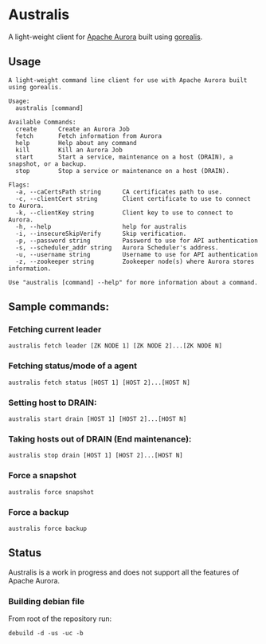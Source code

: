 # Australis

A light-weight client for [Apache Aurora](https://aurora.apache.org/) built using [gorealis](https://github.com/paypal/gorealis).

## Usage 

```
A light-weight command line client for use with Apache Aurora built using gorealis.

Usage:
  australis [command]

Available Commands:
  create      Create an Aurora Job
  fetch       Fetch information from Aurora
  help        Help about any command
  kill        Kill an Aurora Job
  start       Start a service, maintenance on a host (DRAIN), a snapshot, or a backup.
  stop        Stop a service or maintenance on a host (DRAIN).

Flags:
  -a, --caCertsPath string      CA certificates path to use.
  -c, --clientCert string       Client certificate to use to connect to Aurora.
  -k, --clientKey string        Client key to use to connect to Aurora.
  -h, --help                    help for australis
  -i, --insecureSkipVerify      Skip verification.
  -p, --password string         Password to use for API authentication
  -s, --scheduler_addr string   Aurora Scheduler's address.
  -u, --username string         Username to use for API authentication
  -z, --zookeeper string        Zookeeper node(s) where Aurora stores information.

Use "australis [command] --help" for more information about a command.
```

## Sample commands:

### Fetching current leader
`australis fetch leader [ZK NODE 1] [ZK NODE 2]...[ZK NODE N]`

### Fetching status/mode of a agent
`australis fetch status [HOST 1] [HOST 2]...[HOST N]`

### Setting host to DRAIN:
`australis start drain [HOST 1] [HOST 2]...[HOST N]`

### Taking hosts out of DRAIN (End maintenance):
`australis stop drain [HOST 1] [HOST 2]...[HOST N]`

### Force a snapshot
`australis force snapshot`

### Force a backup
`australis force backup`

## Status
Australis is a work in progress and does not support all the features of Apache Aurora.


### Building debian file
From root of the repository run:

`debuild -d -us -uc -b`